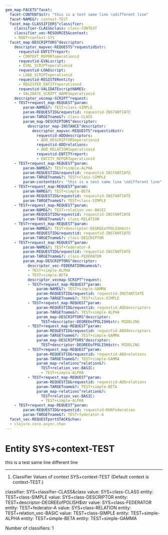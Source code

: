 ```yaml
---
gem_map-FACETS^facet:
  facet-CONTENT$str: "this is a test same line \ndifferent line"
  facet-NAME&?: context-TEST
  facet_map-CLASSIFIERS^classifier:
    classifier-CLASS&class: class-CONTEXT
    classifier_vec-RESOURCES&context:
    - ROOT+context-SYS
  facet_map-DESCRIPTORS^descriptor:
    descriptor_mapvec-REQUESTS^requestid$str:
      requestid-ENTITYreport:
      - CONTEXT_REPORToperationid
      requestid-EVALscript:
      - EVAL_SCRIPToperationid
      requestid-LOADscript:
      - LOAD_SCRIPToperationid
      requestid-REGISTERentity:
      - REGISTER_ENTITYoperationid
      requestid-VALIDATEscriptNAMES:
      - VALIDATE_SCRIPT_NAMESoperationid
    descriptor_vecmap-SCRIPT^request:
    - TEST+request_map-REQUEST^param:
        param-NAME&?: TEST+class-SIMPLE
        param-REQUESTID&requestid: requestid-INSTANTIATE
        param-TARGETname&?: class-CLASS
        param_map-DESCRIPTORS^descriptor:
          descriptor_map-INSTANCE^descriptor:
            descriptor_mapvec-REQUESTS^requestid$str:
              requestid-ADDdescriptors:
              - ADD_DESCRIPTORSoperationid
              requestid-ADDrelations:
              - ADD_RELATIONSoperationid
              requestid-ENTITYreport:
              - ENTITY_REPORToperationid
    - TEST+request_map-REQUEST^param:
        param-NAME&?: TEST+simple-ALPHA
        param-REQUESTID&requestid: requestid-INSTANTIATE
        param-TARGETname&?: TEST+class-SIMPLE
        param-content$str: "this is a test same line \ndifferent line"
    - TEST+request_map-REQUEST^param:
        param-NAME&?: TEST+simple-BETA
        param-REQUESTID&requestid: requestid-INSTANTIATE
        param-TARGETname&?: TEST+class-SIMPLE
    - TEST+request_map-REQUEST^param:
        param-NAME&?: TEST+relation_vec-BASIC
        param-REQUESTID&requestid: requestid-INSTANTIATE
        param-TARGETname&?: class-RELATION
    - TEST+request_map-REQUEST^param:
        param-NAME&?: TEST+descriptor-DEGREEofPOLISH$str
        param-REQUESTID&requestid: requestid-INSTANTIATE
        param-TARGETname&?: class-DESCRIPTOR
    - TEST+request_map-REQUEST^param:
        param-NAME&?: TEST+federator-A
        param-REQUESTID&requestid: requestid-INSTANTIATE
        param-TARGETname&?: class-FEDERATOR
        param_map-DESCRIPTORS^descriptor:
          descriptor_vec-FEDERATIONnames&?:
          - TEST+simple-ALPHA
          - TEST+simple-BETA
          descriptor_vecmap-SCRIPT^request:
          - TEST+request_map-REQUEST^param:
              param-NAME&?: TEST+simple-GAMMA
              param-REQUESTID&requestid: requestid-INSTANTIATE
              param-TARGETname&?: TEST+class-SIMPLE
          - TEST+request_map-REQUEST^param:
              param-REQUESTID&requestid: requestid-ADDdescriptors
              param-TARGETname&?: TEST+simple-ALPHA
              param_map-DESCRIPTORS^descriptor:
                TEST+descriptor-DEGREEofPOLISH$str: MIDDLING
          - TEST+request_map-REQUEST^param:
              param-REQUESTID&requestid: requestid-ADDdescriptors
              param-TARGETname&?: TEST+simple-GAMMA
              param_map-DESCRIPTORS^descriptor:
                TEST+descriptor-DEGREEofPOLISH$str: MIDDLING
          - TEST+request_map-REQUEST^param:
              param-REQUESTID&requestid: requestid-ADDrelations
              param-TARGETname&?: TEST+simple-GAMMA
              param_map-relations^relation&?:
                TEST+relation_vec-BASIC:
                - TEST+simple-ALPHA
          - TEST+request_map-REQUEST^param:
              param-REQUESTID&requestid: requestid-ADDrelations
              param-TARGETname&?: TEST+simple-BETA
              param_map-relations^relation&?:
                TEST+relation_vec-BASIC:
                - TEST+simple-ALPHA
    - TEST+request_map-REQUEST^param:
        param-REQUESTID&requestid: requestid-RUNfederation
        param-TARGETname&?: TEST+federator-A
  facet_vec-REQUESTportSTACK$chan:
  - clojure.core.async.chan
---
```

# Entity SYS+context-TEST

this is a test same line 
different line

---
1. Classifier Values of context SYS+context-TEST
(Default context is context-TEST.)

classifier:  SYS+classifier-CLASS&class
  value:       SYS+class-CLASS
    entity:      TEST+class-SIMPLE
  value:       SYS+class-DESCRIPTOR
    entity:      TEST+descriptor-DEGREEofPOLISH$str
  value:       SYS+class-FEDERATOR
    entity:      TEST+federator-A
  value:       SYS+class-RELATION
    entity:      TEST+relation_vec-BASIC
  value:       TEST+class-SIMPLE
    entity:      TEST+simple-ALPHA
    entity:      TEST+simple-BETA
    entity:      TEST+simple-GAMMA

Number of classifiers: 1

